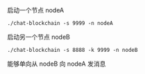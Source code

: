 启动一个节点 nodeA

```shell
./chat-blockchain -s 9999 -n nodeA
```

启动另一个节点 nodeB

```shell
./chat-blockchain -s 8888 -k 9999 -n nodeB
```

能够单向从 nodeB 向 nodeA 发消息
